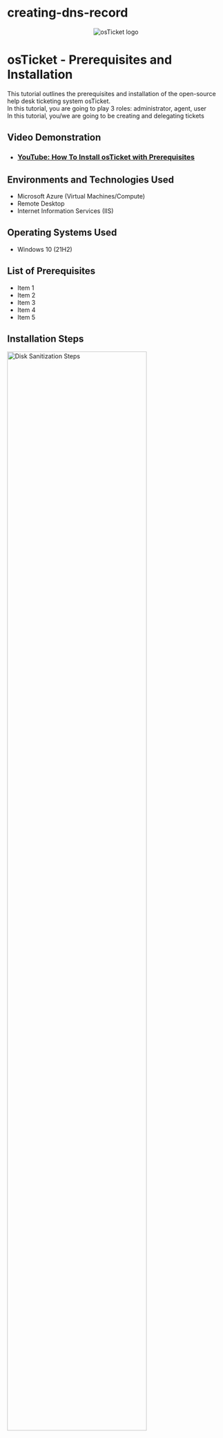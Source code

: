 # creating-dns-record

<p align="center">
<img src="https://i.imgur.com/Clzj7Xs.png" alt="osTicket logo"/>
</p>

<h1>osTicket - Prerequisites and Installation</h1>
This tutorial outlines the prerequisites and installation of the open-source help desk ticketing system osTicket.<br />
In this tutorial, you are going to play 3 roles:  administrator, agent, user <br>
In this tutorial, you/we are going to be creating and delegating tickets <br>

<h2>Video Demonstration</h2>

- ### [YouTube: How To Install osTicket with Prerequisites](https://www.youtube.com)

<h2>Environments and Technologies Used</h2>

- Microsoft Azure (Virtual Machines/Compute)
- Remote Desktop
- Internet Information Services (IIS)

<h2>Operating Systems Used </h2>

- Windows 10</b> (21H2)

<h2>List of Prerequisites</h2>

- Item 1
- Item 2
- Item 3
- Item 4
- Item 5

<h2>Installation Steps</h2>

<p>
<img src="https://i.imgur.com/DJmEXEB.png" height="80%" width="80%" alt="Disk Sanitization Steps"/>
</p>
<p>
<strong> Part 1: Create a Ticket (User) </strong> <br>
&nbsp  Copy this link: http://localhost/osTicket/ <br>
&nbsp  Open a new tab <br>
&nbsp  Paste the link in the url and press Enter key <br>
&nbsp  Click "Open a new Ticket" <br>
&nbsp  Fill in all the boxes with the red star next to it <br>
&nbsp&nbsp&nbsp&nbsp <em>Include screenshot</em> <br>
&nbsp  Click "Create Ticket" <br>
<strong> Part 2: Delegate the ticket (Admin) </strong><br>
&nbsp;  Log in as administrator <br>
&nbsp;&nbsp;&nbsp;&nbsp; Copy and paste this link - http://localhost/osTicket/scp/login.php - in a new tab <br>
&nbsp;&nbsp;&nbsp;&nbsp; Type in your admin's created username and password <br>
&nbsp;&nbsp;&nbsp;&nbsp;&nbsp;&nbsp;&nbsp;&nbsp; Username:Jay <br>
&nbsp;&nbsp;&nbsp;&nbsp;&nbsp;&nbsp;&nbsp;&nbsp; Password: Password1 <br>
&nbsp;   Click ticket <br>
&nbsp;   Click Reassign <br>
&nbsp;&nbsp;&nbsp;&nbsp; <em>Include screenshot</em> <br>
<strong> Part 3: Change the priority level of the ticket </strong> <br>
&nbsp;   Click ticket <br>
&nbsp;   Click "SLA Plan" <br>
&nbsp;   Click Sev-A <br>
&nbsp;   Click "Update" <br>
&nbsp;&nbsp;&nbsp;&nbsp; Include screenshot <br>
<strong> Part 4: Solve the ticket (Agent) </strong> <br>
&nbsp;   Log in as agent
</p>
<br />
<p>

</p>
<p>

</p>


<p>
<img src="https://i.imgur.com/DJmEXEB.png" height="80%" width="80%" alt="Disk Sanitization Steps"/>
</p>
<p>
Lorem ipsum dolor sit amet, consectetur adipiscing elit, sed do eiusmod tempor incididunt ut labore et dolore magna aliqua. Ut enim ad minim veniam, quis nostrud exercitation ullamco laboris nisi ut aliquip ex ea commodo consequat. Duis aute irure dolor in reprehenderit in voluptate velit esse cillum dolore eu fugiat nulla pariatur.
</p>
<br />

<p>
<img src="https://i.imgur.com/DJmEXEB.png" height="80%" width="80%" alt="Disk Sanitization Steps"/>
</p>
<p>
Lorem ipsum dolor sit amet, consectetur adipiscing elit, sed do eiusmod tempor incididunt ut labore et dolore magna aliqua. Ut enim ad minim veniam, quis nostrud exercitation ullamco laboris nisi ut aliquip ex ea commodo consequat. Duis aute irure dolor in reprehenderit in voluptate velit esse cillum dolore eu fugiat nulla pariatur.
</p>
<br />
